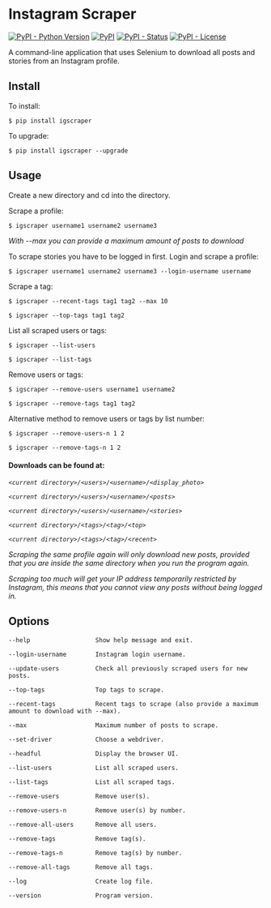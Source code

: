 Instagram Scraper
=================
[![PyPI - Python Version](https://img.shields.io/pypi/pyversions/igscraper?color=blue)](https://pypi.python.org/pypi/igscraper)
[![PyPI](https://img.shields.io/pypi/v/igscraper?color=blue)](https://pypi.python.org/pypi/igscraper)
[![PyPI - Status](https://img.shields.io/pypi/status/igscraper)](https://pypi.python.org/pypi/igscraper)
[![PyPI - License](https://img.shields.io/pypi/l/igscraper)](https://pypi.python.org/pypi/igscraper)

A command-line application that uses Selenium to download all posts and stories from an Instagram profile.

## Install

To install:
```console
$ pip install igscraper
```

To upgrade:
```console
$ pip install igscraper --upgrade
```

## Usage

Create a new directory and cd into the directory.

Scrape a profile:
```console
$ igscraper username1 username2 username3
```

*With --max you can provide a maximum amount of posts to download*

To scrape stories you have to be logged in first. Login and scrape a profile:
```console
$ igscraper username1 username2 username3 --login-username username
```

Scrape a tag:
```console
$ igscraper --recent-tags tag1 tag2 --max 10
```

```console
$ igscraper --top-tags tag1 tag2
```

List all scraped users or tags:
```console
$ igscraper --list-users
```

```console
$ igscraper --list-tags
```

Remove users or tags:
```console
$ igscraper --remove-users username1 username2
```

```console
$ igscraper --remove-tags tag1 tag2
```

Alternative method to remove users or tags by list number:
```console
$ igscraper --remove-users-n 1 2
```

```console
$ igscraper --remove-tags-n 1 2
```

#### Downloads can be found at:

*`<current directory>/<users>/<username>/<display_photo>`*

*`<current directory>/<users>/<username>/<posts>`*

*`<current directory>/<users>/<username>/<stories>`*

*`<current directory>/<tags>/<tag>/<top>`*

*`<current directory>/<tags>/<tag>/<recent>`*

*Scraping the same profile again will only download new posts, provided that you are inside the same directory 
when you run the program again.*

*Scraping too much will get your IP address temporarily restricted by Instagram, this means that you cannot
view any posts without being logged in.*

## Options

```
--help                  Show help message and exit.

--login-username        Instagram login username.

--update-users          Check all previously scraped users for new posts.

--top-tags              Top tags to scrape.

--recent-tags           Recent tags to scrape (also provide a maximum amount to download with --max).

--max                   Maximum number of posts to scrape.

--set-driver            Choose a webdriver.

--headful               Display the browser UI.

--list-users            List all scraped users.

--list-tags             List all scraped tags.

--remove-users          Remove user(s).

--remove-users-n        Remove user(s) by number.

--remove-all-users      Remove all users.

--remove-tags           Remove tag(s).

--remove-tags-n         Remove tag(s) by number.

--remove-all-tags       Remove all tags.

--log                   Create log file.

--version               Program version.
```